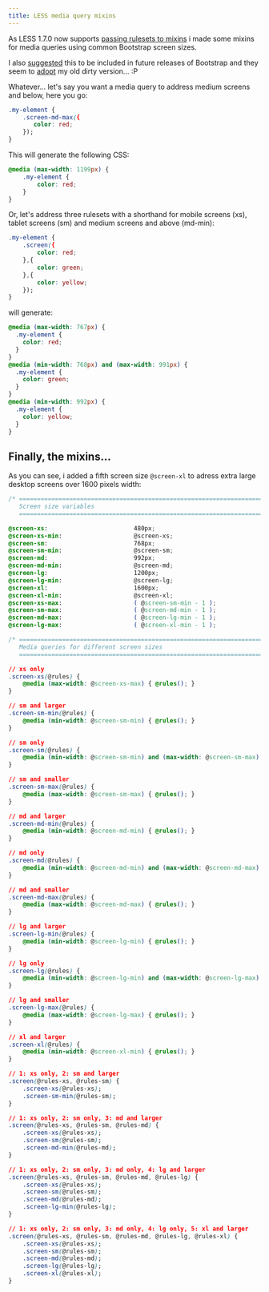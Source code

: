 ```yaml
---
title: LESS media query mixins
---
```


As LESS 1.7.0 now supports [passing rulesets to mixins](http://lesscss.org/features/#detached-rulesets-feature) i made some mixins for media queries using common Bootstrap screen sizes.

I also [suggested](https://github.com/twbs/bootstrap/issues/12974) this to be included in future releases of Bootstrap and they seem to [adopt](https://github.com/twbs/bootstrap/pull/13014) my old dirty version... :P

Whatever... let's say you want a media query to address medium screens and below, here you go:

```css
.my-element {
    .screen-md-max({
       color: red;
    });
}
```

This will generate the following CSS:

```css
@media (max-width: 1199px) {
    .my-element {
        color: red;
    }
}
```

Or, let's address three rulesets with a shorthand for mobile screens (xs), tablet screens (sm) and medium screens and above (md-min):

```css
.my-element {
    .screen({
        color: red;
    },{
        color: green;
    },{
        color: yellow;
    });
}
```

will generate:

```css
@media (max-width: 767px) {
  .my-element {
    color: red;
  }
}
@media (min-width: 768px) and (max-width: 991px) {
  .my-element {
    color: green;
  }
}
@media (min-width: 992px) {
  .my-element {
    color: yellow;
  }
}
```

## Finally, the mixins...   
As you can see, i added a fifth screen size `@screen-xl` to adress extra large desktop screens over 1600 pixels width:

```css
/* =============================================================================
   Screen size variables
   ========================================================================== */

@screen-xs:                        480px;
@screen-xs-min:                    @screen-xs;
@screen-sm:                        768px;
@screen-sm-min:                    @screen-sm;
@screen-md:                        992px;
@screen-md-min:                    @screen-md;
@screen-lg:                        1200px;
@screen-lg-min:                    @screen-lg;
@screen-xl:                        1600px;
@screen-xl-min:                    @screen-xl;
@screen-xs-max:                    ( @screen-sm-min - 1 );
@screen-sm-max:                    ( @screen-md-min - 1 );
@screen-md-max:                    ( @screen-lg-min - 1 );
@screen-lg-max:                    ( @screen-xl-min - 1 );

/* =============================================================================
   Media queries for different screen sizes
   ========================================================================== */

// xs only
.screen-xs(@rules) {
    @media (max-width: @screen-xs-max) { @rules(); }
}

// sm and larger
.screen-sm-min(@rules) {
    @media (min-width: @screen-sm-min) { @rules(); }
}

// sm only
.screen-sm(@rules) {
    @media (min-width: @screen-sm-min) and (max-width: @screen-sm-max) { @rules(); }
}

// sm and smaller
.screen-sm-max(@rules) {
    @media (max-width: @screen-sm-max) { @rules(); }
}

// md and larger
.screen-md-min(@rules) {
    @media (min-width: @screen-md-min) { @rules(); }
}

// md only
.screen-md(@rules) {
    @media (min-width: @screen-md-min) and (max-width: @screen-md-max) { @rules(); }
}

// md and smaller
.screen-md-max(@rules) {
    @media (max-width: @screen-md-max) { @rules(); }
}

// lg and larger
.screen-lg-min(@rules) {
    @media (min-width: @screen-lg-min) { @rules(); }
}

// lg only
.screen-lg(@rules) {
    @media (min-width: @screen-lg-min) and (max-width: @screen-lg-max) { @rules(); }
}

// lg and smaller
.screen-lg-max(@rules) {
    @media (max-width: @screen-lg-max) { @rules(); }
}

// xl and larger
.screen-xl(@rules) {
    @media (min-width: @screen-xl-min) { @rules(); }
}

// 1: xs only, 2: sm and larger
.screen(@rules-xs, @rules-sm) {
    .screen-xs(@rules-xs);
    .screen-sm-min(@rules-sm);
}

// 1: xs only, 2: sm only, 3: md and larger
.screen(@rules-xs, @rules-sm, @rules-md) {
    .screen-xs(@rules-xs);
    .screen-sm(@rules-sm);
    .screen-md-min(@rules-md);
}

// 1: xs only, 2: sm only, 3: md only, 4: lg and larger
.screen(@rules-xs, @rules-sm, @rules-md, @rules-lg) {
    .screen-xs(@rules-xs);
    .screen-sm(@rules-sm);
    .screen-md(@rules-md);
    .screen-lg-min(@rules-lg);
}

// 1: xs only, 2: sm only, 3: md only, 4: lg only, 5: xl and larger
.screen(@rules-xs, @rules-sm, @rules-md, @rules-lg, @rules-xl) {
    .screen-xs(@rules-xs);
    .screen-sm(@rules-sm);
    .screen-md(@rules-md);
    .screen-lg(@rules-lg);
    .screen-xl(@rules-xl);
}
```
